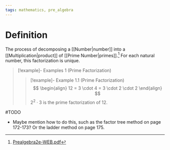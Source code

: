 ```yaml
---
tags: mathematics, pre_algebra
---
```


# Definition

The process of decomposing a [[Number|number]] into a [[Multiplication|product]] of [[Prime Number|primes]].[^1] For each natural number, this factorization is unique.

> [!example]- Examples 1 (Prime Factorization)
> > [!example]- Example 1.1 (Prime Factorization)
> > $$
> > \begin{align}
> > 12 = 3 \cdot 4 = 3 \cdot 2 \cdot 2
> > \end{align}
> > $$
> > $2^2 \cdot 3$ is the prime factorization of $12$.

#TODO 

- Maybe mention how to do this, such as the factor tree method on page 172-173? Or the ladder method on page 175.

[^1]: [Prealgebra2e-WEB.pdf](zotero://open-pdf/library/items/W4QW2QZI?page=172)